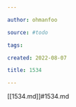 ```yaml
---

author: ohmanfoo

source: #todo

tags: 

created: 2022-08-07

title: 1534

---
```

[[1534.md]]#1534.md
